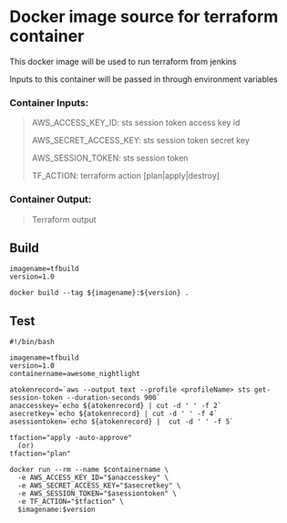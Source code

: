 # Docker image source for terraform container
This docker image will be used to run terraform from jenkins

Inputs to this container will be passed in through environment variables

### Container Inputs:
>AWS_ACCESS_KEY_ID: sts session token access key id
>
>AWS_SECRET_ACCESS_KEY:  sts session token secret key
>
>AWS_SESSION_TOKEN: sts session token
>
>TF_ACTION: terraform action [plan|apply|destroy]

### Container Output:
>Terraform output

## Build
```
imagename=tfbuild
version=1.0

docker build --tag ${imagename}:${version} .
```
## Test
```
#!/bin/bash

imagename=tfbuild
version=1.0
containername=awesome_nightlight

atokenrecord=`aws --output text --profile <profileName> sts get-session-token --duration-seconds 900`
anaccesskey=`echo ${atokenrecord} | cut -d ' ' -f 2`
asecretkey=`echo ${atokenrecord} | cut -d ' ' -f 4`
asessiontoken=`echo ${atokenrecord} |  cut -d ' ' -f 5`

tfaction="apply -auto-approve"
  (or)
tfaction="plan"

docker run --rm --name $containername \
  -e AWS_ACCESS_KEY_ID="$anaccesskey" \
  -e AWS_SECRET_ACCESS_KEY="$asecretkey" \
  -e AWS_SESSION_TOKEN="$asessiontoken" \
  -e TF_ACTION="$tfaction" \
  $imagename:$version
```
